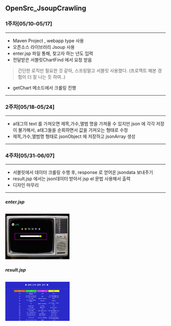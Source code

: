 ## OpenSrc_JsoupCrawling

### 1주차[05/10-05/17]
-----
- Maven Project , webapp type 사용
- 오픈소스 라이브러리 Jsoup 사용 
- enter.jsp 파일 통해, 찾고자 하는 년도 입력 
- 전달받은 서블릿ChartFind 에서 요청 받음 
> 간단한 로직만 필요한 것 같아, 스프링말고 서블릿 사용했다. (프로젝트 해본 경험이 더 잘 나는 듯 하여..)
- getChart 메소드에서 크롤링 진행 
------

### 2주차[05/18-05/24]
-----
- a태그의 text 를 가져오면 제목,가수,앨범 명을 가져올 수 있지만 json 에 각각 저장이 불가해서, a태그들을 순회하면서 값을 가져오는 형태로 수정
- 제목,가수,앨범명 형태로 jsonObject 에 저장하고 jsonArray 생성 
-----

### 4주차[05/31-06/07]
-----
- 서블릿에서 데이터 크롤링 수행 후, response 로 얻어온 jsondata 보내주기
- result.jsp 에서는 json데이터 받아서 jsp el 문법 사용해서 출력 
- 디자인 마무리 
-----
##### enter.jsp
<img src="enter.PNG" width="40%"></img>
-----
##### result.jsp
<img src="result.PNG" width="40%"></img>
-----
